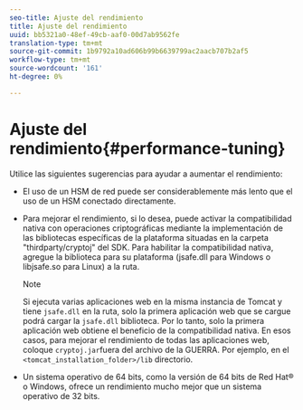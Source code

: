 ```yaml
---
seo-title: Ajuste del rendimiento
title: Ajuste del rendimiento
uuid: bb5321a0-48ef-49cb-aaf0-00d7ab9562fe
translation-type: tm+mt
source-git-commit: 1b9792a10ad606b99b6639799ac2aacb707b2af5
workflow-type: tm+mt
source-wordcount: '161'
ht-degree: 0%

---
```



# Ajuste del rendimiento{#performance-tuning}

Utilice las siguientes sugerencias para ayudar a aumentar el rendimiento:

* El uso de un HSM de red puede ser considerablemente más lento que el uso de un HSM conectado directamente.
* Para mejorar el rendimiento, si lo desea, puede activar la compatibilidad nativa con operaciones criptográficas mediante la implementación de las bibliotecas específicas de la plataforma situadas en la carpeta &quot;thirdparty/cryptoj&quot; del SDK. Para habilitar la compatibilidad nativa, agregue la biblioteca para su plataforma (jsafe.dll para Windows o libjsafe.so para Linux) a la ruta.

   >[!NOTE]
   >
   >Si ejecuta varias aplicaciones web en la misma instancia de Tomcat y tiene `jsafe.dll` en la ruta, solo la primera aplicación web que se cargue podrá cargar la `jsafe.dll` biblioteca. Por lo tanto, solo la primera aplicación web obtiene el beneficio de la compatibilidad nativa. En esos casos, para mejorar el rendimiento de todas las aplicaciones web, coloque `cryptoj.jar`fuera del archivo de la GUERRA. Por ejemplo, en el `<tomcat_installation_folder>/lib` directorio.

* Un sistema operativo de 64 bits, como la versión de 64 bits de Red Hat® o Windows, ofrece un rendimiento mucho mejor que un sistema operativo de 32 bits.

